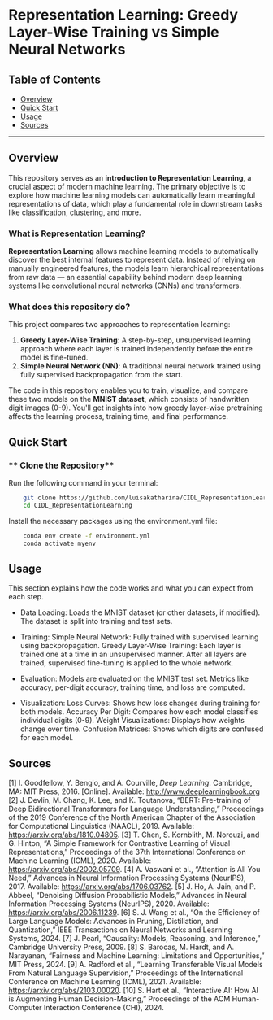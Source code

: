 # Representation Learning: Greedy Layer-Wise Training vs Simple Neural Networks
## **Table of Contents**
- [Overview](#overview)
- [Quick Start](#quick-start)
- [Usage](#usage)
- [Sources](#sources)
---

## **Overview**
This repository serves as an **introduction to Representation Learning**, a crucial aspect of modern machine learning. The primary objective is to explore how machine learning models can automatically learn meaningful representations of data, which play a fundamental role in downstream tasks like classification, clustering, and more.

### **What is Representation Learning?**
**Representation Learning** allows machine learning models to automatically discover the best internal features to represent data. Instead of relying on manually engineered features, the models learn hierarchical representations from raw data — an essential capability behind modern deep learning systems like convolutional neural networks (CNNs) and transformers.

### **What does this repository do?**
This project compares two approaches to representation learning:
1. **Greedy Layer-Wise Training**: A step-by-step, unsupervised learning approach where each layer is trained independently before the entire model is fine-tuned.
2. **Simple Neural Network (NN)**: A traditional neural network trained using fully supervised backpropagation from the start.

The code in this repository enables you to train, visualize, and compare these two models on the **MNIST dataset**, which consists of handwritten digit images (0-9). You'll get insights into how greedy layer-wise pretraining affects the learning process, training time, and final performance.

## **Quick Start**
### ** Clone the Repository**
Run the following command in your terminal:
```bash
    git clone https://github.com/luisakatharina/CIDL_RepresentationLearning.git
    cd CIDL_RepresentationLearning
```

Install the necessary packages using the environment.yml file:
```bash
    conda env create -f environment.yml
    conda activate myenv
```


## **Usage**
This section explains how the code works and what you can expect from each step.
- Data Loading:
    Loads the MNIST dataset (or other datasets, if modified).
    The dataset is split into training and test sets.

- Training:
    Simple Neural Network: Fully trained with supervised learning using backpropagation.
    Greedy Layer-Wise Training: Each layer is trained one at a time in an unsupervised manner. After all layers are trained, supervised fine-tuning is applied to the whole network.

- Evaluation:
    Models are evaluated on the MNIST test set.
    Metrics like accuracy, per-digit accuracy, training time, and loss are computed.

- Visualization:
    Loss Curves: Shows how loss changes during training for both models.
    Accuracy Per Digit: Compares how each model classifies individual digits (0-9).
    Weight Visualizations: Displays how weights change over time.
    Confusion Matrices: Shows which digits are confused for each model.

## **Sources**
[1] I. Goodfellow, Y. Bengio, and A. Courville, *Deep Learning*. Cambridge, MA: MIT Press, 2016. [Online]. Available: http://www.deeplearningbook.org
[2] J. Devlin, M. Chang, K. Lee, and K. Toutanova, “BERT: Pre-training of Deep Bidirectional Transformers for Language Understanding,” Proceedings of the 2019 Conference of the North American Chapter of the Association for Computational Linguistics (NAACL), 2019. Available: https://arxiv.org/abs/1810.04805.
[3] T. Chen, S. Kornblith, M. Norouzi, and G. Hinton, “A Simple Framework for Contrastive Learning of Visual Representations,” Proceedings of the 37th International Conference on Machine Learning (ICML), 2020. Available: https://arxiv.org/abs/2002.05709.
[4] A. Vaswani et al., “Attention is All You Need,” Advances in Neural Information Processing Systems (NeurIPS), 2017. Available: https://arxiv.org/abs/1706.03762.
[5] J. Ho, A. Jain, and P. Abbeel, “Denoising Diffusion Probabilistic Models,” Advances in Neural Information Processing Systems (NeurIPS), 2020. Available: https://arxiv.org/abs/2006.11239.
[6] S. J. Wang et al., “On the Efficiency of Large Language Models: Advances in Pruning, Distillation, and Quantization,” IEEE Transactions on Neural Networks and Learning Systems, 2024.
[7] J. Pearl, “Causality: Models, Reasoning, and Inference,” Cambridge University Press, 2009.
[8] S. Barocas, M. Hardt, and A. Narayanan, “Fairness and Machine Learning: Limitations and Opportunities,” MIT Press, 2024.
[9] A. Radford et al., “Learning Transferable Visual Models From Natural Language Supervision,” Proceedings of the International Conference on Machine Learning (ICML), 2021. Available: https://arxiv.org/abs/2103.00020.
[10] S. Hart et al., “Interactive AI: How AI is Augmenting Human Decision-Making,” Proceedings of the ACM Human-Computer Interaction Conference (CHI), 2024.


